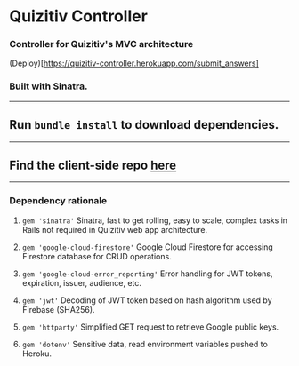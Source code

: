 # Quizitiv Controller
###  Controller for Quizitiv's MVC architecture 
(Deploy)[https://quizitiv-controller.herokuapp.com/submit_answers]
### Built with Sinatra.
---
## Run `bundle install` to download dependencies. 
---
## Find the client-side repo [here](https://github.com/ryanmohamed/quizitiv)
---
### Dependency rationale
  1. `gem 'sinatra'`
    Sinatra, fast to get rolling, easy to scale, complex tasks in Rails not required in Quizitiv web app architecture.
  
  2. `gem 'google-cloud-firestore'`
    Google Cloud Firestore for accessing Firestore database for CRUD operations. 
    
  3. `gem 'google-cloud-error_reporting'`
    Error handling for JWT tokens, expiration, issuer, audience, etc.
  
  4. `gem 'jwt'`
    Decoding of JWT token based on hash algorithm used by Firebase (SHA256).
    
  5. `gem 'httparty'`
    Simplified GET request to retrieve Google public keys.
    
  6. `gem 'dotenv'`
    Sensitive data, read environment variables pushed to Heroku. 
